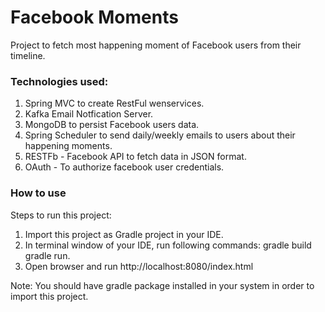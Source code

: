 # Facebook Moments
Project to fetch most happening moment of Facebook users from their timeline.

### Technologies used:

1. Spring MVC to create RestFul wenservices.
2. Kafka Email Notfication Server.     
3. MongoDB to persist Facebook users data.  
4. Spring Scheduler to send daily/weekly emails to users about their happening moments.
5. RESTFb - Facebook API to fetch data in JSON format.
6. OAuth - To authorize facebook user credentials.

### How to use 
  
Steps to run this project:  
1. Import this project as Gradle project in your IDE.  
2. In terminal window of your IDE, run following commands: gradle build gradle run.  
3. Open browser and run http://localhost:8080/index.html   

Note: You should have gradle package installed in your system in order to import this project.  
  
